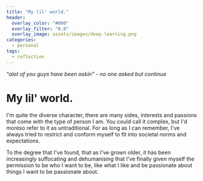 ```yaml
---
title: "My lil' world."
header:
  overlay_color: "#000"
  overlay_filter: "0.0"
  overlay_image: assets/images/deep-learning.png
categories:
  - personal
tags:
  - reflection
---
```


*"alot of you guys have been askin" - no one asked but continue*

# My lil' world.


I'm quite the diverse character, there are many sides, interests and passions that come with the type of person I am. You could call it complex, but I'd moreso refer to it as untraditional. For as long as I can remember, I've always tried to restrict and conform myself to fit into societal norms and expectations.

To the degree that I've found, that as I've grown older, it has been increasingly suffocating and dehumanising that I've finally given myself the permission to be who I want to be, like what I like and be passionate about things I want to be passionate about.


